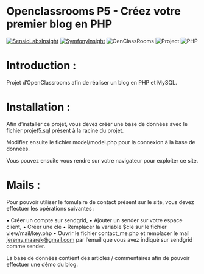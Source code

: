 # Openclassrooms P5 - Créez votre premier blog en PHP

[![SensioLabsInsight](https://insight.sensiolabs.com/projects/3faed7c5-c814-4f94-8fa6-89eddda7d1ef/mini.png)](https://insight.sensiolabs.com/projects/3faed7c5-c814-4f94-8fa6-89eddda7d1ef)
[![SymfonyInsight](https://insight.symfony.com/projects/3faed7c5-c814-4f94-8fa6-89eddda7d1ef/mini.svg)](https://insight.symfony.com/projects/3faed7c5-c814-4f94-8fa6-89eddda7d1ef)
![OenClassRooms](https://img.shields.io/badge/OpenClassRooms-DA_PHP/SF-blue.svg)
![Project](https://img.shields.io/badge/Project-5-blue.svg)
![PHP](https://img.shields.io/badge/PHP-7.2-blue.svg)

# Introduction :

Projet d’OpenClassrooms afin de réaliser un blog en PHP et MySQL.

# Installation : 

Afin d’installer ce projet, vous devez créer une base de données avec le fichier projet5.sql présent à la racine du projet. 

Modifiez ensuite le fichier model/model.php pour la connexion à la base de données. 

Vous pouvez ensuite vous rendre sur votre navigateur pour exploiter ce site. 

# Mails : 

Pour pouvoir utiliser le fomulaire de contact présent sur le site, vous devez effectuer les opérations suivantes : 

•	Créer un compte sur sendgrid,
•	Ajouter un sender sur votre espace client, 
•	Créer une clé
•	Remplacer la variable $cle sur le fichier view/mail/key.php 
•	Ouvrir le fichier contact_me.php et remplacer le mail jeremy.maarek@gmail.com par l’email que vous avez indiqué sur sendgrid comme sender. 

La base de données contient des articles / commentaires afin de pouvoir effectuer une démo du blog. 
